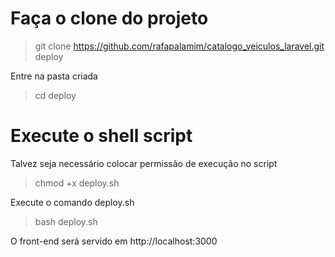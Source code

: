 # Faça o clone do projeto

> git clone https://github.com/rafapalamim/catalogo_veiculos_laravel.git deploy

Entre na pasta criada

> cd deploy

# Execute o shell script

Talvez seja necessário colocar permissão de execução no script

> chmod +x deploy.sh

Execute o comando deploy.sh

> bash deploy.sh

O front-end será servido em http://localhost:3000